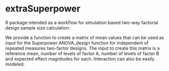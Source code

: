 # extraSuperpower
R package intended as a workflow for simulation based two-way factorial design sample size calculation.

We provide a function to create a matrix of mean values that can be used as input for the Superpower ANOVA_design function for independent of repeated measures two-factor designs. The input to create this matrix is a reference mean, number of levels of factor A, number of levels of factor B and expected effect magnitudes for each. Interaction can also be easily modeled.
